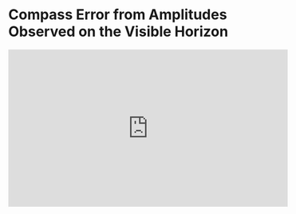 # Compass Error from Amplitudes Observed on the Visible Horizon
<iframe width="560" height="315" src="https://www.youtube.com/embed/xDOYYTP6dqc" title="YouTube video player" frameborder="0" allow="accelerometer; autoplay; clipboard-write; encrypted-media; gyroscope; picture-in-picture" allowfullscreen></iframe>

